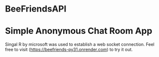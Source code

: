 # BeeFriendsAPI
# Simple Anonymous Chat Room App 

Singal R by microsoft was used to establish a web socket connection.
Feel free to visit (https://beefriends-py31.onrender.com) to try it out.
